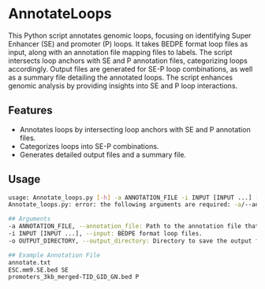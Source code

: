 # AnnotateLoops

This Python script annotates genomic loops, focusing on identifying Super Enhancer (SE) and promoter (P) loops. It takes BEDPE format loop files as input, along with an annotation file mapping files to labels. The script intersects loop anchors with SE and P annotation files, categorizing loops accordingly. Output files are generated for SE-P loop combinations, as well as a summary file detailing the annotated loops. The script enhances genomic analysis by providing insights into SE and P loop interactions.

## Features
- Annotates loops by intersecting loop anchors with SE and P annotation files.
- Categorizes loops into SE-P combinations.
- Generates detailed output files and a summary file.

## Usage
```sh
usage: Annotate_loops.py [-h] -a ANNOTATION_FILE -i INPUT [INPUT ...] [-o OUTPUT_DIRECTORY]
Annotate_loops.py: error: the following arguments are required: -a/--annotation_file, -i/--input

## Arguments
-a ANNOTATION_FILE, --annotation_file: Path to the annotation file that maps files to labels.
-i INPUT [INPUT ...], --input: BEDPE format loop files.
-o OUTPUT_DIRECTORY, --output_directory: Directory to save the output files. (Optional)

## Example Annotation File
annotate.txt
ESC.mm9.SE.bed SE
promoters_3kb_merged-TID_GID_GN.bed P
